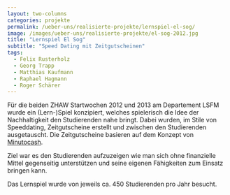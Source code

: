 ```yaml
---
layout: two-columns
categories: projekte
permalink: /ueber-uns/realisierte-projekte/lernspiel-el-sog/
image: /images/ueber-uns/realisierte-projekte/el-sog-2012.jpg
title: "Lernspiel El Sog"
subtitle: "Speed Dating mit Zeitgutscheinen"
tags:
  - Felix Rusterholz
  - Georg Trapp
  - Matthias Kaufmann
  - Raphael Hagmann
  - Roger Schärer
---
```

Für die beiden ZHAW Startwochen 2012 und 2013 am Departement LSFM wurde ein (Lern-)Spiel konzipiert, welches spielerisch die Idee der Nachhaltigkeit den Studierenden nahe bringt. Dabei wurden, im Stile von Speeddating, Zeitgutscheine erstellt und zwischen den Studierenden ausgetauscht. Die Zeitgutscheine basieren auf dem Konzept von [Minutocash](http://www.minutocash.org/).

Ziel war es den Studierenden aufzuzeigen wie man sich ohne finanzielle Mittel gegenseitig unterstützen und seine eigenen Fähigkeiten zum Einsatz bringen kann.

Das Lernspiel wurde von jeweils ca. 450 Studierenden pro Jahr besucht.
